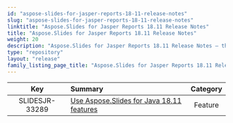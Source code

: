 ```yaml
---
id: "aspose-slides-for-jasper-reports-18-11-release-notes"
slug: "aspose-slides-for-jasper-reports-18-11-release-notes"
linktitle: "Aspose.Slides for Jasper Reports 18.11 Release Notes"
title: "Aspose.Slides for Jasper Reports 18.11 Release Notes"
weight: 20
description: "Aspose.Slides for Jasper Reports 18.11 Release Notes – the latest updates and fixes."
type: "repository"
layout: "release"
family_listing_page_title: "Aspose.Slides for Jasper Reports 18.11 Release Notes"
---
```


|**Key** |**Summary** |**Category** |
| :-: | :- | :-: |
|SLIDESJR-33289|[Use Aspose.Slides for Java 18.11 features](/slides/java/release-notes/2018/aspose-slides-for-java-18-11-release-notes/)|Feature|

